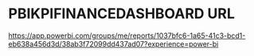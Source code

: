 # PBIKPIFINANCEDASHBOARD URL
https://app.powerbi.com/groups/me/reports/1037bfc6-1a65-41c3-bcd1-eb638a456d3d/38ab3f72099dd437ad07?experience=power-bi
